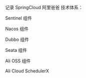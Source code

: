 记录 SpringCloud 阿里爸爸 技术体系：

Sentinel 组件

Nacos 组件

Dubbo 组件

Seata 组件

Ali OSS 组件

Ali Cloud SchedulerX 
